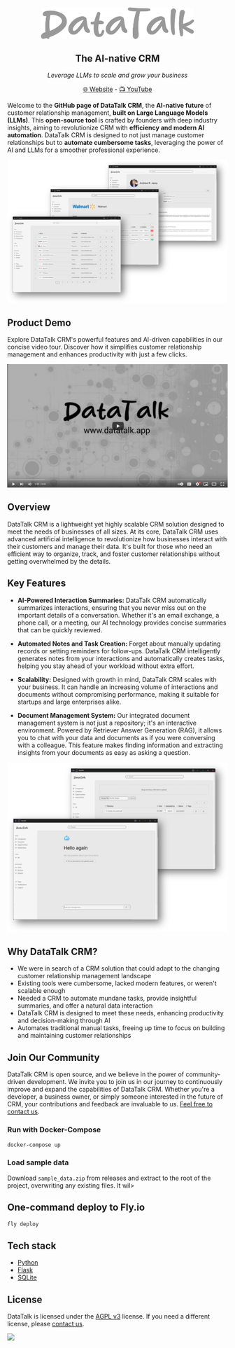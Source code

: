 <br>
<p align="center">
  <a href="https://datatalk.app">
    <img src="./images/logo.png" width="350px" alt="DataTalk logo" />
  </a>
</p>

<h2 align="center" >The AI-native CRM</h3>
<p align="center"><i>Leverage LLMs to scale and grow your business</i></p>

<p align="center"><a href="https://datatalk.app">🌐 Website</a> - <a href="https://www.youtube.com/@DataTalkApp">📺 YouTube</a>
<br />


Welcome to the **GitHub page of DataTalk CRM**, the **AI-native future** of customer relationship management, **built on Large Language Models (LLMs)**. This **open-source tool** is crafted by founders with deep industry insights, aiming to revolutionize CRM with **efficiency and modern AI automation**. DataTalk CRM is designed to not just manage customer relationships but to **automate cumbersome tasks**, leveraging the power of AI and LLMs for a smoother professional experience.


![CRM](images/crm1.png "CRM")

## Product Demo

Explore DataTalk CRM's powerful features and AI-driven capabilities in our concise video tour. Discover how it simplifies customer relationship management and enhances productivity with just a few clicks.

[![Watch the Video](images/thumbnail.png)](https://youtu.be/4aI_MdquyFA)

## Overview

DataTalk CRM is a lightweight yet highly scalable CRM solution designed to meet the needs of businesses of all sizes. At its core, DataTalk CRM uses advanced artificial intelligence to revolutionize how businesses interact with their customers and manage their data. It's built for those who need an efficient way to organize, track, and foster customer relationships without getting overwhelmed by the details.

## Key Features

- **AI-Powered Interaction Summaries:** DataTalk CRM automatically summarizes interactions, ensuring that you never miss out on the important details of a conversation. Whether it's an email exchange, a phone call, or a meeting, our AI technology provides concise summaries that can be quickly reviewed.

- **Automated Notes and Task Creation:** Forget about manually updating records or setting reminders for follow-ups. DataTalk CRM intelligently generates notes from your interactions and automatically creates tasks, helping you stay ahead of your workload without extra effort.

- **Scalability:** Designed with growth in mind, DataTalk CRM scales with your business. It can handle an increasing volume of interactions and documents without compromising performance, making it suitable for startups and large enterprises alike.

- **Document Management System:** Our integrated document management system is not just a repository; it's an interactive environment. Powered by Retriever Answer Generation (RAG), it allows you to chat with your data and documents as if you were conversing with a colleague. This feature makes finding information and extracting insights from your documents as easy as asking a question.

![Documents](images/crm2.png "Documents")

## Why DataTalk CRM?

- We were in search of a CRM solution that could adapt to the changing customer relationship management landscape
- Existing tools were cumbersome, lacked modern features, or weren't scalable enough
- Needed a CRM to automate mundane tasks, provide insightful summaries, and offer a natural data interaction
- DataTalk CRM is designed to meet these needs, enhancing productivity and decision-making through AI
- Automates traditional manual tasks, freeing up time to focus on building and maintaining customer relationships

## Join Our Community

DataTalk CRM is open source, and we believe in the power of community-driven development. We invite you to join us in our journey to continuously improve and expand the capabilities of DataTalk CRM. Whether you're a developer, a business owner, or simply someone interested in the future of CRM, your contributions and feedback are invaluable to us. [Feel free to contact us](mailto:mail@datatalk.app).


### Run with Docker-Compose
```
docker-compose up
```

### Load sample data
Download `sample_data.zip` from releases and extract to the root of the project, overwriting any existing files. It wil>
## One-command deploy to Fly.io
```
fly deploy
```

## Tech stack
- [Python](https://www.python.org/)
- [Flask](https://flask.palletsprojects.com/)
- [SQLite](https://www.sqlite.org/)

## License
DataTalk is licensed under the [AGPL v3](https://www.gnu.org/licenses/agpl-3.0.html) license.
If you need a different license, please [contact us](mail@datatalk.app).


![](https://link.datatalk.app/1.png?url=https%3A%2F%2Fgithub.com%2Fdatatalkapp%2Fcrm)
